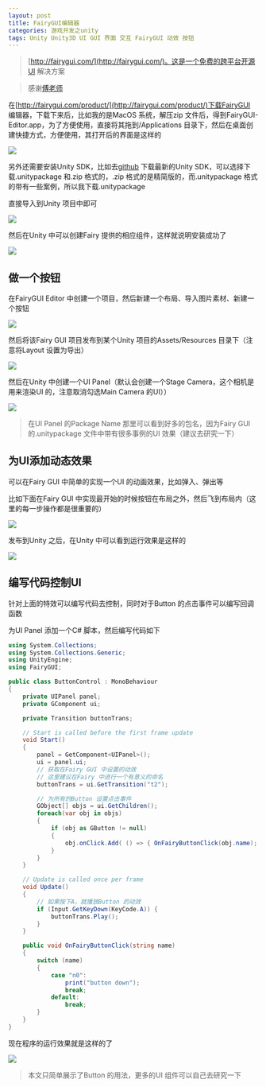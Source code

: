 ```yaml
---
layout: post
title: FairyGUI编辑器
categories: 游戏开发之unity
tags: Unity Unity3D UI GUI 界面 交互 FairyGUI 动效 按钮 
---
```


>[http://fairygui.com/](http://fairygui.com/)。这是一个免费的跨平台开源UI 解决方案

>感谢[傅老师](https://www.bilibili.com/video/av35647057/?p=1)

在[http://fairygui.com/product/](http://fairygui.com/product/)下载FairyGUI 编辑器，下载下来后，比如我的是MacOS 系统，解压zip 文件后，得到FairyGUI-Editor.app，为了方便使用，直接将其拖到/Applications 目录下，然后在桌面创建快捷方式，方便使用，其打开后的界面是这样的

![](../media/image/2019-09-22/01.png)

另外还需要安装Unity SDK，比如去[github](https://github.com/fairygui/FairyGUI-unity/releases) 下载最新的Unity SDK，可以选择下载.unitypackage 和.zip 格式的，.zip 格式的是精简版的，而.unitypackage 格式的带有一些案例，所以我下载.unitypackage

直接导入到Unity 项目中即可

![](../media/image/2019-09-22/02.gif)

然后在Unity 中可以创建Fairy 提供的相应组件，这样就说明安装成功了

![](../media/image/2019-09-22/03.gif)

## 做一个按钮

在FairyGUI Editor 中创建一个项目，然后新建一个布局、导入图片素材、新建一个按钮

![](../media/image/2019-09-22/04.gif)

然后将该Fairy GUI 项目发布到某个Unity 项目的Assets/Resources 目录下（注意将Layout 设置为导出）

![](../media/image/2019-09-22/05.gif)

然后在Unity 中创建一个UI Panel（默认会创建一个Stage Camera，这个相机是用来渲染UI 的，注意取消勾选Main Camera 的UI））

![](../media/image/2019-09-22/06.gif)

>在UI Panel 的Package Name 那里可以看到好多的包名，因为Fairy GUI 的.unitypackage 文件中带有很多事例的UI 效果（建议去研究一下）

## 为UI添加动态效果

可以在Fairy GUI 中简单的实现一个UI 的动画效果，比如弹入、弹出等

比如下面在Fairy GUI 中实现最开始的时候按钮在布局之外，然后飞到布局内（这里的每一步操作都是很重要的）

![](../media/image/2019-09-22/07.gif)

发布到Unity 之后，在Unity 中可以看到运行效果是这样的

![](../media/image/2019-09-22/08.gif)

## 编写代码控制UI

针对上面的特效可以编写代码去控制，同时对于Button 的点击事件可以编写回调函数

为UI Panel 添加一个C# 脚本，然后编写代码如下

```c#
using System.Collections;
using System.Collections.Generic;
using UnityEngine;
using FairyGUI;

public class ButtonControl : MonoBehaviour
{
    private UIPanel panel;
    private GComponent ui;

    private Transition buttonTrans;

    // Start is called before the first frame update
    void Start()
    {
        panel = GetComponent<UIPanel>();
        ui = panel.ui;
        // 获取在Fairy GUI 中设置的动效
        // 这里建议在Fairy 中进行一个有意义的命名
        buttonTrans = ui.GetTransition("t2");

        // 为所有的Button 设置点击事件
        GObject[] objs = ui.GetChildren();
        foreach(var obj in objs)
        {
            if (obj as GButton != null)
            {
                obj.onClick.Add( () => { OnFairyButtonClick(obj.name); } );
            }
        }
    }

    // Update is called once per frame
    void Update()
    {
        // 如果按下A，就播放Button 的动效
        if (Input.GetKeyDown(KeyCode.A)) {
            buttonTrans.Play();
        }
    }

    public void OnFairyButtonClick(string name)
    {
        switch (name)
        {
            case "n0":
                print("button down");
                break;
            default:
                break;
        }
    }
}
```

现在程序的运行效果就是这样的了

![](../media/image/2019-09-22/09.gif)

>本文只简单展示了Button 的用法，更多的UI 组件可以自己去研究一下